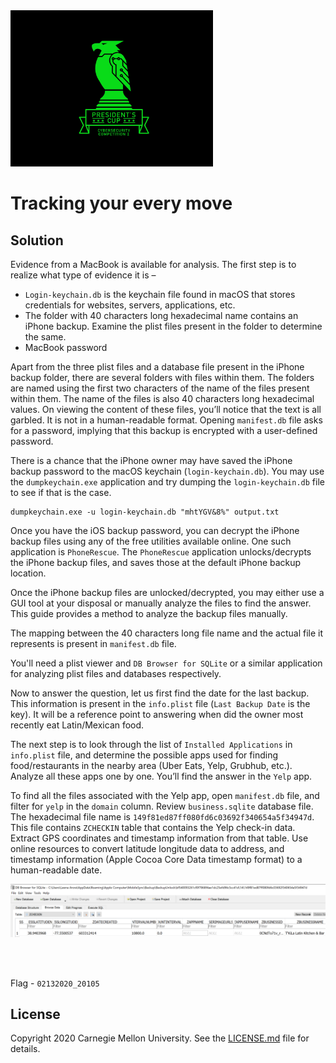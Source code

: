 <img src="../../../logo.png" height="250px">

# Tracking your every move

## Solution

Evidence from a MacBook is available for analysis. The first step is to realize what type of evidence it is –

* `Login-keychain.db` is the keychain file found in macOS that stores credentials for websites, servers, applications, etc. 
* The folder with 40 characters long hexadecimal name contains an iPhone backup. Examine the plist files present in the folder to determine the same.
* MacBook password

Apart from the three plist files and a database file present in the iPhone backup folder, there are several folders with files within them. The folders are named using the first two characters of the name of the files present within them. The name of the files is also 40 characters long hexadecimal values. On viewing the content of these files, you’ll notice that the text is all garbled. It is not in a human-readable format. Opening `manifest.db` file asks for a password, implying that this backup is encrypted with a user-defined password. 

There is a chance that the iPhone owner may have saved the iPhone backup password to the macOS keychain (`login-keychain.db`). You may use the `dumpkeychain.exe` application and try dumping the `login-keychain.db` file to see if that is the case. 

```
dumpkeychain.exe -u login-keychain.db "mhtYGV&8%" output.txt
```

Once you have the iOS backup password, you can decrypt the iPhone backup files using any of the free utilities available online. One such application is `PhoneRescue`. The `PhoneRescue` application unlocks/decrypts the iPhone backup files, and saves those at the default iPhone backup location. 

Once the iPhone backup files are unlocked/decrypted, you may either use a GUI tool at your disposal or manually analyze the files to find the answer. This guide provides a method to analyze the backup files manually.

The mapping between the 40 characters long file name and the actual file it represents is present in `manifest.db` file.

You'll need a plist viewer and `DB Browser for SQLite` or a similar application for analyzing plist files and databases respectively.

Now to answer the question, let us first find the date for the last backup. This information is present in the `info.plist` file (`Last Backup Date` is the key). It will be a reference point to answering when did the owner most recently eat Latin/Mexican food. 

The next step is to look through the list of `Installed Applications` in `info.plist` file, and determine the possible apps used for finding food/restaurants in the nearby area (Uber Eats, Yelp, Grubhub, etc.). Analyze all these apps one by one. You’ll find the answer in the `Yelp` app. 

To find all the files associated with the Yelp app, open `manifest.db` file, and filter for `yelp` in the `domain` column. Review `business.sqlite` database file. The hexadecimal file name is `149f81ed87ff080fd6c03692f340654a5f34947d`. This file contains `ZCHECKIN` table that contains the Yelp check-in data. Extract GPS coordinates and timestamp information from that table. Use online resources to convert latitude longitude data to address, and timestamp information (Apple Cocoa Core Data timestamp format) to a human-readable date.

<img src="screenshot/Picture1.png">

<br><br>

Flag - `02132020_20105`

## License
Copyright 2020 Carnegie Mellon University. See the [LICENSE.md](../../../LICENSE.md) file for details.
